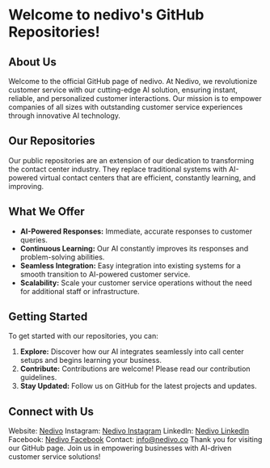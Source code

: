 # Welcome to nedivo's GitHub Repositories!
## About Us
Welcome to the official GitHub page of nedivo. At Nedivo, we revolutionize customer service with our cutting-edge AI solution, ensuring instant, reliable, and personalized customer interactions​​. Our mission is to empower companies of all sizes with outstanding customer service experiences through innovative AI technology​​.

## Our Repositories
Our public repositories are an extension of our dedication to transforming the contact center industry. They replace traditional systems with AI-powered virtual contact centers that are efficient, constantly learning, and improving​​.

## What We Offer
* **AI-Powered Responses:** Immediate, accurate responses to customer queries​​.
* **Continuous Learning:** Our AI constantly improves its responses and problem-solving abilities​​.
* **Seamless Integration:** Easy integration into existing systems for a smooth transition to AI-powered customer service​​.
* **Scalability:** Scale your customer service operations without the need for additional staff or infrastructure​​.

## Getting Started
To get started with our repositories, you can:

1. **Explore:** Discover how our AI integrates seamlessly into call center setups and begins learning your business​​.
2. **Contribute:** Contributions are welcome! Please read our contribution guidelines.
3. **Stay Updated:** Follow us on GitHub for the latest projects and updates.

## Connect with Us
Website: [Nedivo](https://nedivo.co)
Instagram: [Nedivo Instagram](https://www.instagram.com/nedivo.co/)
LinkedIn: [Nedivo LinkedIn](https://www.linkedin.com/company/nedivo)
Facebook: [Nedivo Facebook](https://www.facebook.com/people/Nedivo/61552116476481/)
Contact: [info@nedivo.co​​](mailto:info@nedivo.co)
Thank you for visiting our GitHub page. Join us in empowering businesses with AI-driven customer service solutions!
